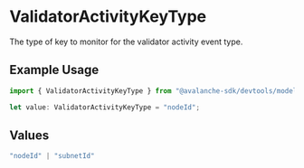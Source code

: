 # ValidatorActivityKeyType

The type of key to monitor for the validator activity event type.

## Example Usage

```typescript
import { ValidatorActivityKeyType } from "@avalanche-sdk/devtools/models/components";

let value: ValidatorActivityKeyType = "nodeId";
```

## Values

```typescript
"nodeId" | "subnetId"
```